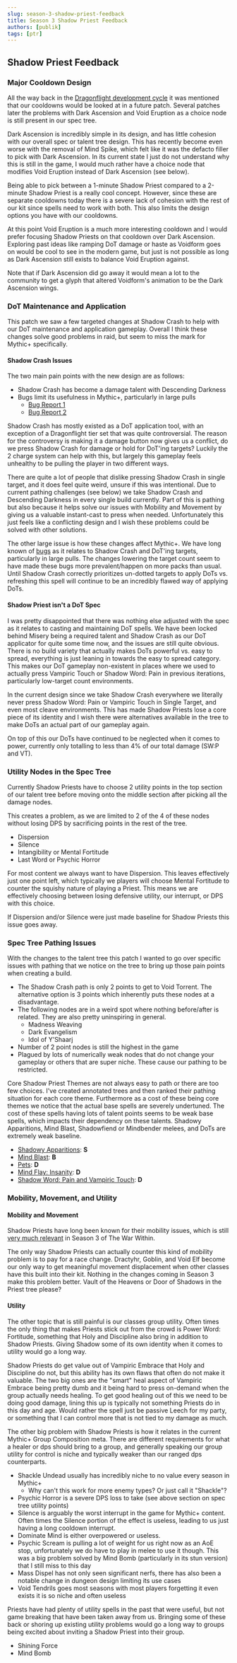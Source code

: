 ```yaml
---
slug: season-3-shadow-priest-feedback
title: Season 3 Shadow Priest Feedback
authors: [publik]
tags: [ptr]
---
```


## Shadow Priest Feedback

### Major Cooldown Design
All the way back in the [Dragonflight development cycle](https://www.bluetracker.gg/wow/topic/us-en/1279512-feedback-priests/) it was mentioned that our cooldowns would be looked at in a future patch. Several patches later the problems with Dark Ascension and Void Eruption as a choice node is still present in our spec tree.

Dark Ascension is incredibly simple in its design, and has little cohesion with our overall spec or talent tree design. This has recently become even worse with the removal of Mind Spike, which felt like it was the defacto filler to pick with Dark Ascension. In its current state I just do not understand why this is still in the game, I would much rather have a choice node that modifies Void Eruption instead of Dark Ascension (see below).

Being able to pick between a 1-minute Shadow Priest compared to a 2-minute Shadow Priest is a really cool concept. However, since these are separate cooldowns today there is a severe lack of cohesion with the rest of our kit since spells need to work with both. This also limits the design options you have with our cooldowns.

At this point Void Eruption is a much more interesting cooldown and I would prefer focusing Shadow Priests on that cooldown over Dark Ascension. Exploring past ideas like ramping DoT damage or haste as Voidform goes on would be cool to see in the modern game, but just is not possible as long as Dark Ascension still exists to balance Void Eruption against.

Note that if Dark Ascension did go away it would mean a lot to the community to get a glyph that altered Voidform's animation to be the Dark Ascension wings. 

### DoT Maintenance and Application
This patch we saw a few targeted changes at Shadow Crash to help with our DoT maintenance and application gameplay. Overall I think these changes solve good problems in raid, but seem to miss the mark for Mythic+ specifically.

#### Shadow Crash Issues
The two main pain points with the new design are as follows:
- Shadow Crash has become a damage talent with Descending Darkness
- Bugs limit its usefulness in Mythic+, particularly in large pulls
  - [Bug Report 1](https://github.com/SimCMinMax/WoW-BugTracker/issues/1093)
  - [Bug Report 2](https://github.com/SimCMinMax/WoW-BugTracker/issues/1286)

Shadow Crash has mostly existed as a DoT application tool, with an exception of a Dragonflight tier set that was quite controversial. The reason for the controversy is making it a damage button now gives us a conflict, do we press Shadow Crash for damage or hold for DoT'ing targets? Luckily the 2 charge system can help with this, but largely this gameplay feels unhealthy to be pulling the player in two different ways. 

There are quite a lot of people that dislike pressing Shadow Crash in single target, and it does feel quite weird, unsure if this was intentional. Due to current pathing challenges (see below) we take Shadow Crash and Descending Darkness in every single build currently. Part of this is pathing but also because it helps solve our issues with Mobility and Movement by giving us a valuable instant-cast to press when needed. Unfortunately this just feels like a conflicting design and I wish these problems could be solved with other solutions.

The other large issue is how these changes affect Mythic+. We have long known of [bugs](https://github.com/SimCMinMax/WoW-BugTracker/issues?q=is%3Aissue%20state%3Aopen%20shadow%20crash) as it relates to Shadow Crash and DoT'ing targets, particularly in large pulls. The changes lowering the target count seem to have made these bugs more prevalent/happen on more packs than usual. Until Shadow Crash correctly prioritizes un-dotted targets to apply DoTs vs. refreshing this spell will continue to be an incredibly flawed way of applying DoTs.

#### Shadow Priest isn't a DoT Spec
I was pretty disappointed that there was nothing else adjusted with the spec as it relates to casting and maintaining DoT spells. We have been locked behind Misery being a required talent and Shadow Crash as our DoT applicator for quite some time now, and the issues are still quite obvious. There is no build variety that actually makes DoTs powerful vs. easy to spread, everything is just leaning in towards the easy to spread category. This makes our DoT gameplay non-existent in places where we used to actually press Vampiric Touch or Shadow Word: Pain in previous iterations, particularly low-target count environments.

In the current design since we take Shadow Crash everywhere we literally never press Shadow Word: Pain or Vampiric Touch in Single Target, and even most cleave environments. This has made Shadow Priests lose a core piece of its identity and I wish there were alternatives available in the tree to make DoTs an actual part of our gameplay again.

On top of this our DoTs have continued to be neglected when it comes to power, currently only totalling to less than 4% of our total damage (SW:P and VT).

### Utility Nodes in the Spec Tree
Currently Shadow Priests have to choose 2 utility points in the top section of our talent tree before moving onto the middle section after picking all the damage nodes.

This creates a problem, as we are limited to 2 of the 4 of these nodes without losing DPS by sacrificing points in the rest of the tree.
- Dispersion
- Silence
- Intangibility or Mental Fortitude
- Last Word or Psychic Horror

For most content we always want to have Dispersion. This leaves effectively just one point left, which typically we players will choose Mental Fortitude to counter the squishy nature of playing a Priest. This means we are effectively choosing between losing defensive utility, our interrupt, or DPS with this choice.

If Dispersion and/or Silence were just made baseline for Shadow Priests this issue goes away.

### Spec Tree Pathing Issues
With the changes to the talent tree this patch I wanted to go over specific issues with pathing that we notice on the tree to bring up those pain points when creating a build.
- The Shadow Crash path is only 2 points to get to Void Torrent. The alternative option is 3 points which inherently puts these nodes at a disadvantage.
- The following nodes are in a weird spot where nothing before/after is related. They are also pretty uninspiring in general.
  - Madness Weaving
  - Dark Evangelism
  - Idol of Y'Shaarj
- Number of 2 point nodes is still the highest in the game
- Plagued by lots of numerically weak nodes that do not change your gameplay or others that are super niche. These cause our pathing to be restricted.

Core Shadow Priest Themes are not always easy to path or there are too few choices. I've created annotated trees and then ranked their pathing situation for each core theme. Furthermore as a cost of these being core themes we notice that the actual base spells are severely undertuned. The cost of these spells having lots of talent points seems to be weak base spells, which impacts their dependency on these talents. Shadowy Apparitions, Mind Blast, Shadowfiend or Mindbender melees, and DoTs are extremely weak baseline.
- [Shadowy Apparitions](https://www.wowhead.com/ptr-2/talent-calc/priest/shadow/archon/DBAAAGZFhfFQFQFQFQFAAAAA): **S**
- [Mind Blast](https://www.wowhead.com/ptr-2/talent-calc/priest/shadow/archon/DBAAAGg5BOBFBKBQBiUBBhOBAAAA): **B**
- [Pets](https://www.wowhead.com/ptr-2/talent-calc/priest/shadow/archon/DBAAAFhXGh5GQGYGDGAAAAA): **D**
- [Mind Flay: Insanity](https://www.wowhead.com/ptr-2/talent-calc/priest/shadow/archon/DBAAAFg9IQISIIIDIChOAfAAAAA): **D**
- [Shadow Word: Pain and Vampiric Touch](https://www.wowhead.com/ptr-2/talent-calc/priest/shadow/archon/DBAAAHhIDHCKJFJQJdJBDBhQBAAAA): **D**

### Mobility, Movement, and Utility

#### Mobility and Movement
Shadow Priests have long been known for their mobility issues, which is still [very much relevant](https://www.twitch.tv/publikpriest/clip/OptimisticAmericanSalsifyGrammarKing-ifxkZMx8sCOrUrd3) in Season 3 of The War Within. 

The only way Shadow Priests can actually counter this kind of mobility problem is to pay for a race change. Dractyhr, Goblin, and Void Elf become our only way to get meaningful movement displacement when other classes have this built into their kit. Nothing in the changes coming in Season 3 make this problem better. Vault of the Heavens or Door of Shadows in the Priest tree please?

#### Utility
The other topic that is still painful is our classes group utility. Often times the only thing that makes Priests stick out from the crowd is Power Word: Fortitude, something that Holy and Discipline also bring in addition to Shadow Priests. Giving Shadow some of its own identity when it comes to utility would go a long way.

Shadow Priests do get value out of Vampiric Embrace that Holy and Discipline do not, but this ability has its own flaws that often do not make it valuable. The two big ones are the "smart" heal aspect of Vampiric Embrace being pretty dumb and it being hard to press on-demand when the group actually needs healing. To get good healing out of this we need to be doing good damage, lining this up is typically not something Priests do in this day and age. Would rather the spell just be passive Leech for my party, or something that I can control more that is not tied to my damage as much.

The other big problem with Shadow Priests is how it relates in the current Mythic+ Group Composition meta. There are different requirements for what a healer or dps should bring to a group, and generally speaking our group utility for control is niche and typically weaker than our ranged dps counterparts.
- Shackle Undead usually has incredibly niche to no value every season in Mythic+
  - Why can't this work for more enemy types? Or just call it "Shackle"?
- Psychic Horror is a severe DPS loss to take (see above section on spec tree utility points)
- Silence is arguably the worst interrupt in the game for Mythic+ content. Often times the Silence portion of the effect is useless, leading to us just having a long cooldown interrupt.
- Dominate Mind is either overpowered or useless.
- Psychic Scream is pulling a lot of weight for us right now as an AoE stop, unfortunately we do have to play in melee to use it though. This was a big problem solved by Mind Bomb (particularly in its stun version) that I still miss to this day
- Mass Dispel has not only seen significant nerfs, there has also been a notable change in dungeon design limiting its use cases
- Void Tendrils goes most seasons with most players forgetting it even exists it is so niche and often useless

Priests have had plenty of utility spells in the past that were useful, but not game breaking that have been taken away from us. Bringing some of these back or shoring up existing utility problems would go a long way to groups being excited about inviting a Shadow Priest into their group.
- Shining Force
- Mind Bomb